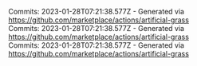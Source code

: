 Commits: 2023-01-28T07:21:38.577Z - Generated via https://github.com/marketplace/actions/artificial-grass
<br>
Commits: 2023-01-28T07:21:38.577Z - Generated via https://github.com/marketplace/actions/artificial-grass
<br>
Commits: 2023-01-28T07:21:38.577Z - Generated via https://github.com/marketplace/actions/artificial-grass
<br>
